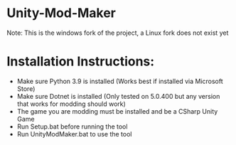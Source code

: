 # Unity-Mod-Maker
Note: This is the windows fork of the project, a Linux fork does not exist yet<br>
<h1>Installation Instructions:</h1>
<ul>
    <li>Make sure Python 3.9 is installed (Works best if installed via Microsoft Store)</li>
    <li>Make sure Dotnet is installed (Only tested on 5.0.400 but any version that works for modding should work)</li>
    <li>The game you are modding must be installed and be a CSharp Unity Game</li>
    <li>Run Setup.bat before running the tool</li>
    <li>Run UnityModMaker.bat to use the tool</li>
</ul>
